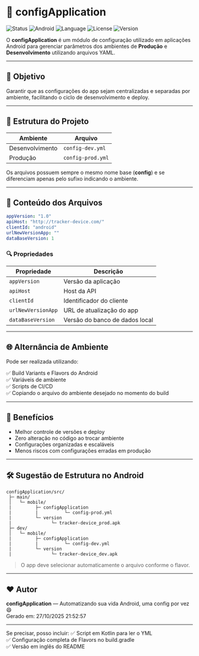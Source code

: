 # 📱 configApplication

![Status](https://img.shields.io/badge/status-active-brightgreen)
![Android](https://img.shields.io/badge/platform-Android-blue)
![Language](https://img.shields.io/badge/language-Kotlin-orange)
![License](https://img.shields.io/badge/license-MIT-lightgrey)
![Version](https://img.shields.io/badge/app_version-1.0-green)

O **configApplication** é um módulo de configuração utilizado em aplicações Android para gerenciar parâmetros dos ambientes de **Produção** e **Desenvolvimento** utilizando arquivos YAML.

---

## 🎯 Objetivo

Garantir que as configurações do app sejam centralizadas e separadas por ambiente, facilitando o ciclo de desenvolvimento e deploy.

---

## 📂 Estrutura do Projeto

| Ambiente | Arquivo |
|---------|---------|
| Desenvolvimento | `config-dev.yml` |
| Produção | `config-prod.yml` |

Os arquivos possuem sempre o mesmo nome base (**config**) e se diferenciam apenas pelo sufixo indicando o ambiente.

---

## 🧩 Conteúdo dos Arquivos

```yml
appVersion: "1.0"
apiHost: "http://tracker-device.com/"
clientId: "android"
urlNewVersionApp: ""
dataBaseVersion: 1
```

### 🔍 Propriedades

| Propriedade | Descrição |
|------------|-----------|
| `appVersion` | Versão da aplicação |
| `apiHost` | Host da API |
| `clientId` | Identificador do cliente |
| `urlNewVersionApp` | URL de atualização do app |
| `dataBaseVersion` | Versão do banco de dados local |

---

## 🌐 Alternância de Ambiente

Pode ser realizada utilizando:

✅ Build Variants e Flavors do Android  
✅ Variáveis de ambiente  
✅ Scripts de CI/CD  
✅ Copiando o arquivo do ambiente desejado no momento do build

---

## 🚀 Benefícios

- Melhor controle de versões e deploy
- Zero alteração no código ao trocar ambiente
- Configurações organizadas e escaláveis
- Menos riscos com configurações erradas em produção

---

## 🛠 Sugestão de Estrutura no Android

```
configApplication/src/
 ├─ main/
 │   └─ mobile/
 |         ├─ configApplication 
 |         |          └─ config-prod.yml
 |         └─ version
 |               └─ tracker-device_prod.apk
 ├─ dev/
 │   └─ mobile/
 |         ├─ configApplication 
 |         |          └─ config-dev.yml
 |         └─ version
 |               └─ tracker-device_dev.apk
```

> O app deve selecionar automaticamente o arquivo conforme o flavor.

---

## ❤️ Autor

**configApplication** — Automatizando sua vida Android, uma config por vez 😄  
Gerado em: 27/10/2025 21:52:57

---

Se precisar, posso incluir:
✅ Script em Kotlin para ler o YML  
✅ Configuração completa de Flavors no build.gradle  
✅ Versão em inglês do README  

